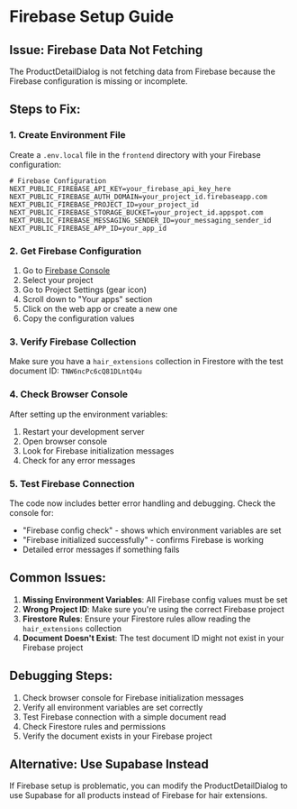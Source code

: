# Firebase Setup Guide

## Issue: Firebase Data Not Fetching

The ProductDetailDialog is not fetching data from Firebase because the Firebase configuration is missing or incomplete.

## Steps to Fix:

### 1. Create Environment File
Create a `.env.local` file in the `frontend` directory with your Firebase configuration:

```env
# Firebase Configuration
NEXT_PUBLIC_FIREBASE_API_KEY=your_firebase_api_key_here
NEXT_PUBLIC_FIREBASE_AUTH_DOMAIN=your_project_id.firebaseapp.com
NEXT_PUBLIC_FIREBASE_PROJECT_ID=your_project_id
NEXT_PUBLIC_FIREBASE_STORAGE_BUCKET=your_project_id.appspot.com
NEXT_PUBLIC_FIREBASE_MESSAGING_SENDER_ID=your_messaging_sender_id
NEXT_PUBLIC_FIREBASE_APP_ID=your_app_id
```

### 2. Get Firebase Configuration
1. Go to [Firebase Console](https://console.firebase.google.com/)
2. Select your project
3. Go to Project Settings (gear icon)
4. Scroll down to "Your apps" section
5. Click on the web app or create a new one
6. Copy the configuration values

### 3. Verify Firebase Collection
Make sure you have a `hair_extensions` collection in Firestore with the test document ID: `TNW6ncPc6cQ81DLntQ4u`

### 4. Check Browser Console
After setting up the environment variables:
1. Restart your development server
2. Open browser console
3. Look for Firebase initialization messages
4. Check for any error messages

### 5. Test Firebase Connection
The code now includes better error handling and debugging. Check the console for:
- "Firebase config check" - shows which environment variables are set
- "Firebase initialized successfully" - confirms Firebase is working
- Detailed error messages if something fails

## Common Issues:

1. **Missing Environment Variables**: All Firebase config values must be set
2. **Wrong Project ID**: Make sure you're using the correct Firebase project
3. **Firestore Rules**: Ensure your Firestore rules allow reading the `hair_extensions` collection
4. **Document Doesn't Exist**: The test document ID might not exist in your Firebase project

## Debugging Steps:

1. Check browser console for Firebase initialization messages
2. Verify all environment variables are set correctly
3. Test Firebase connection with a simple document read
4. Check Firestore rules and permissions
5. Verify the document exists in your Firebase project

## Alternative: Use Supabase Instead

If Firebase setup is problematic, you can modify the ProductDetailDialog to use Supabase for all products instead of Firebase for hair extensions. 